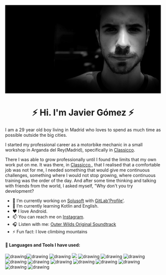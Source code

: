 <img src="https://github.com/JavierGF1991/JavierGF1991/blob/main/image1.png" alt="drawing"/>
<h1 align="center">⚡ Hi. I'm Javier Gómez ⚡</h1>

<p style="text-align: justify;" align="center">I am a 29 year old boy living in Madrid who loves to spend as much time as possible outside the big cities.

I started my professional career as a motorbike mechanic in a small workshop in Arganda del Rey(Madrid), specifically in [Classicco](http://www.classicco.biz/).

There I was able to grow professionally until I found the limits that my own work put on me. It was there, in [Classicco](http://www.classicco.biz/),, that I realised that a comfortable job was not for me, I needed something that would give me continuous challenges, something where I would not stop growing, where continuous training was the order of the day. And after some time thinking and talking with friends from the world, I asked myself, "Why don't you try development?

- 🔭 I’m currently working on [Solusoft](https://www.solusoft.es/inicio.aspx) with [GitLab'Profile'](https://gitlab.com/JGomezFernandez). 
- 🌱 I’m currently learning Kotlin and English.
- ❤️ I love Android. 
- 📫 You can reach me on [Instagram](https://www.instagram.com/wiillyfog/?hl=es).
- 🎧 Listen with me: [Outer Wilds Original Soundtrack](https://www.youtube.com/watch?v=36JtMdp70h0&list=PLer5UtBCZiMxCsYWKiEUXSbMkCETXvl8c) 
- ⚡ Fun fact: I love climbing mountains


<h4>🔧 Languages and Tools I have used:</h4>

<img src="https://git-scm.com/images/logos/downloads/Git-Icon-1788C.png" alt="drawing" width="36"/><img src="https://image.flaticon.com/icons/png/512/226/226777.png" alt="drawing" width="36"/> 
<img src="https://cdn0.iconfinder.com/data/icons/octicons/1024/mark-github-512.png" alt="drawing" width="36"/> 
<img src="https://upload.wikimedia.org/wikipedia/commons/thumb/1/18/GitLab_Logo.svg/1200px-GitLab_Logo.svg.png" width="36"/> 
<img src="https://seeklogo.com/images/A/android-icon-logo-DB06FA8B39-seeklogo.com.png" alt="drawing" width="36"/> 
<img src="https://img.icons8.com/color/452/firebase.png" alt="drawing" width="36"/> 
<img src="https://www.armadilloamarillo.com/wp-content/uploads/course-image.png" alt="drawing" width="36"/> 
<img src="https://image.flaticon.com/icons/png/512/29/29594.png" alt="drawing" width="36"/> 
<img src="https://avatars1.githubusercontent.com/u/7819662?s=400&v=4" alt="drawing" width="36"/> 
<img src="https://cdn4.iconfinder.com/data/icons/logos-and-brands/512/313_Sourcetree_logo-512.png" alt="drawing" width="36"/> 
<img src="https://i.pinimg.com/originals/35/0f/80/350f801c55fc5bcf6a50c1c8be2912f7.png" alt="drawing" width="36"/> 
<img src="https://cdn.freebiesupply.com/logos/large/2x/html-5-logo-png-transparent.png" alt="drawing" width="36"/> 
<img src="https://3.bp.blogspot.com/-oRSUw_TmO9o/XIb61m88fcI/AAAAAAAAIq0/vnxl2zzsXEQsnHI2fH4GjKu_ZT0urRo4wCK4BGAYYCw/s1600/icon%2Bcss%2B3.png" alt="drawing" width="36"/> 
<img src="https://cdn.iconscout.com/icon/free/png-512/csharp-1-1175241.png" alt="drawing" width="36"/> 
<img src="https://upload.wikimedia.org/wikipedia/commons/thumb/e/ee/.NET_Core_Logo.svg/1200px-.NET_Core_Logo.svg.png" alt="drawing" width="36"/> 
